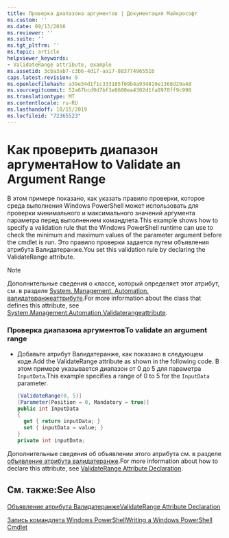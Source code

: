 ```yaml
---
title: Проверка диапазона аргументов | Документация Майкрософт
ms.custom: ''
ms.date: 09/13/2016
ms.reviewer: ''
ms.suite: ''
ms.tgt_pltfrm: ''
ms.topic: article
helpviewer_keywords:
- ValidateRange attribute, example
ms.assetid: 3cba3ab7-c3b6-4d17-aa17-88377496551b
caps.latest.revision: 9
ms.openlocfilehash: a39e34d1f1c333185f09b4a934819e1368d29a48
ms.sourcegitcommit: 52a67bcd9d7bf3e8600ea4302d1fa8970ff9c998
ms.translationtype: MT
ms.contentlocale: ru-RU
ms.lasthandoff: 10/15/2019
ms.locfileid: "72365523"
---
```

# <a name="how-to-validate-an-argument-range"></a><span data-ttu-id="0f87b-102">Как проверить диапазон аргумента</span><span class="sxs-lookup"><span data-stu-id="0f87b-102">How to Validate an Argument Range</span></span>

<span data-ttu-id="0f87b-103">В этом примере показано, как указать правило проверки, которое среда выполнения Windows PowerShell может использовать для проверки минимального и максимального значений аргумента параметра перед выполнением командлета.</span><span class="sxs-lookup"><span data-stu-id="0f87b-103">This example shows how to specify a validation rule that the Windows PowerShell runtime can use to check the minimum and maximum values of the parameter argument before the cmdlet is run.</span></span> <span data-ttu-id="0f87b-104">Это правило проверки задается путем объявления атрибута Валидатеранже.</span><span class="sxs-lookup"><span data-stu-id="0f87b-104">You set this validation rule by declaring the ValidateRange attribute.</span></span>

> [!NOTE]
> <span data-ttu-id="0f87b-105">Дополнительные сведения о классе, который определяет этот атрибут, см. в разделе [System. Management. Automation. валидатеранжеаттрибуте](/dotnet/api/System.Management.Automation.ValidateRangeAttribute).</span><span class="sxs-lookup"><span data-stu-id="0f87b-105">For more information about the class that defines this attribute, see [System.Management.Automation.Validaterangeattribute](/dotnet/api/System.Management.Automation.ValidateRangeAttribute).</span></span>

### <a name="to-validate-an-argument-range"></a><span data-ttu-id="0f87b-106">Проверка диапазона аргументов</span><span class="sxs-lookup"><span data-stu-id="0f87b-106">To validate an argument range</span></span>

- <span data-ttu-id="0f87b-107">Добавьте атрибут Валидатеранже, как показано в следующем коде.</span><span class="sxs-lookup"><span data-stu-id="0f87b-107">Add the ValidateRange attribute as shown in the following code.</span></span> <span data-ttu-id="0f87b-108">В этом примере указывается диапазон от 0 до 5 для параметра `InputData`.</span><span class="sxs-lookup"><span data-stu-id="0f87b-108">This example specifies a range of 0 to 5 for the `InputData` parameter.</span></span>

    ```csharp
    [ValidateRange(0, 5)]
    [Parameter(Position = 0, Mandatory = true)]
    public int InputData
    {
      get { return inputData; }
      set { inputData = value; }
    }
    private int inputData;
    ```

<span data-ttu-id="0f87b-109">Дополнительные сведения об объявлении этого атрибута см. в разделе [объявление атрибута валидатеранже](./validaterange-attribute-declaration.md).</span><span class="sxs-lookup"><span data-stu-id="0f87b-109">For more information about how to declare this attribute, see [ValidateRange Attribute Declaration](./validaterange-attribute-declaration.md).</span></span>

## <a name="see-also"></a><span data-ttu-id="0f87b-110">См. также:</span><span class="sxs-lookup"><span data-stu-id="0f87b-110">See Also</span></span>

[<span data-ttu-id="0f87b-111">Объявление атрибута Валидатеранже</span><span class="sxs-lookup"><span data-stu-id="0f87b-111">ValidateRange Attribute Declaration</span></span>](./validaterange-attribute-declaration.md)

[<span data-ttu-id="0f87b-112">Запись командлета Windows PowerShell</span><span class="sxs-lookup"><span data-stu-id="0f87b-112">Writing a Windows PowerShell Cmdlet</span></span>](./writing-a-windows-powershell-cmdlet.md)
